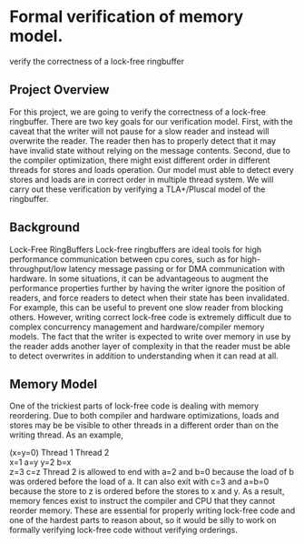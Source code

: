 
# Formal verification of memory model.
verify the correctness of a lock-free ringbuffer
## Project Overview  
For this project, we are going to verify the correctness of a lock-free ringbuffer. There are two key goals for our verification model. First, with the caveat that the writer will not pause for a slow reader and instead will overwrite the reader. The reader then has to properly detect that it may have invalid state without relying on the message contents. Second, due to the compiler optimization, there might exist different order in different threads for stores and loads operation. Our model must able to detect every stores and loads are in correct order in multiple thread system.  We will carry out these verification by verifying a TLA+/Pluscal model of the ringbuffer. 
## Background 
Lock-Free RingBuffers Lock-free ringbuffers are ideal tools for high performance communication between cpu cores, such as for high-throughput/low latency message passing or for DMA communication with hardware. In some situations, it can be advantageous to augment the performance properties further by having the writer ignore the position of readers, and force readers to detect when their state has been invalidated. For example, this can be useful to prevent one slow reader from blocking others. However, writing correct lock-free code is extremely difficult due to complex concurrency management and hardware/compiler memory models. The fact that the writer is expected to write over memory in use by the reader adds another layer of complexity in that the reader must be able to detect overwrites in addition to understanding when it can read at all. 
## Memory Model  
One of the trickiest parts of lock-free code is dealing with memory reordering. Due to both compiler and hardware optimizations, loads and stores may be be visible to other threads in a different order than on the writing thread. As an example, 
 
 (x=y=0) Thread 1    Thread 2    
           x=1         a=y 
           y=2         b=x   
           z=3         c=z 
 Thread 2 is allowed to end with a=2 and b=0 because the load of b was ordered before the load of a. It can also exit with c=3 and a=b=0 because the store to z is ordered before the stores to x and y. As a result, memory fences exist to instruct the compiler and CPU that they cannot reorder memory. These are essential for properly writing lock-free code and one of the hardest parts to reason about, so it would be silly to work on formally verifying lock-free code without verifying orderings. 
